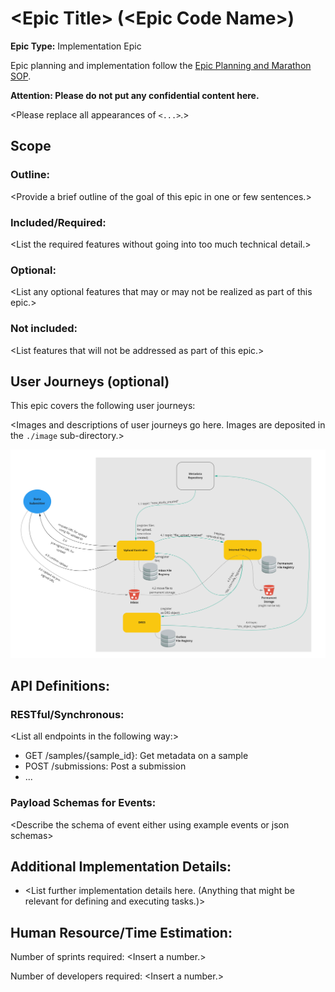 # \<Epic Title\> (\<Epic Code Name\>)
**Epic Type:** Implementation Epic

Epic planning and implementation follow the
[Epic Planning and Marathon SOP](https://ghga.pages.hzdr.de/internal.ghga.de/main/sops/development/epic_planning/).

**Attention: Please do not put any confidential content here.**

\<Please replace all appearances of `<...>`.\>

## Scope
### Outline:
\<Provide a brief outline of the goal of this epic in one or few sentences.\>

### Included/Required:
\<List the required features without going into too much technical detail.\>

### Optional:
\<List any optional features that may or may not be realized as part of this epic.\>

### Not included:
\<List features that will not be addressed as part of this epic.\>

## User Journeys (optional)

This epic covers the following user journeys:

\<Images and descriptions of user journeys go here. Images are deposited in the `./image` sub-directory.\>


![\<Example Image\>](./images/data_upload.jpg)

## API Definitions:

### RESTful/Synchronous:

\<List all endpoints in the following way:\>

- GET /samples/{sample_id}: Get metadata on a sample
- POST /submissions: Post a submission
- ...

### Payload Schemas for Events:

\<Describe the schema of event either using example events or json schemas\>


## Additional Implementation Details:

- \<List further implementation details here. (Anything that might be relevant for defining and executing tasks.)>


## Human Resource/Time Estimation:

Number of sprints required: \<Insert a number.\>

Number of developers required: \<Insert a number.\>
